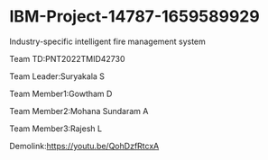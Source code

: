 # IBM-Project-14787-1659589929
Industry-specific intelligent fire management system

Team TD:PNT2022TMID42730

Team Leader:Suryakala S

Team  Member1:Gowtham D

Team  Member2:Mohana Sundaram A

Team  Member3:Rajesh L

Demolink:https://youtu.be/QohDzfRtcxA
